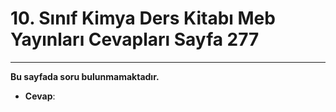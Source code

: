 # 10. Sınıf Kimya Ders Kitabı Meb Yayınları Cevapları Sayfa 277

---

**Bu sayfada soru bulunmamaktadır.**

-   **Cevap**: